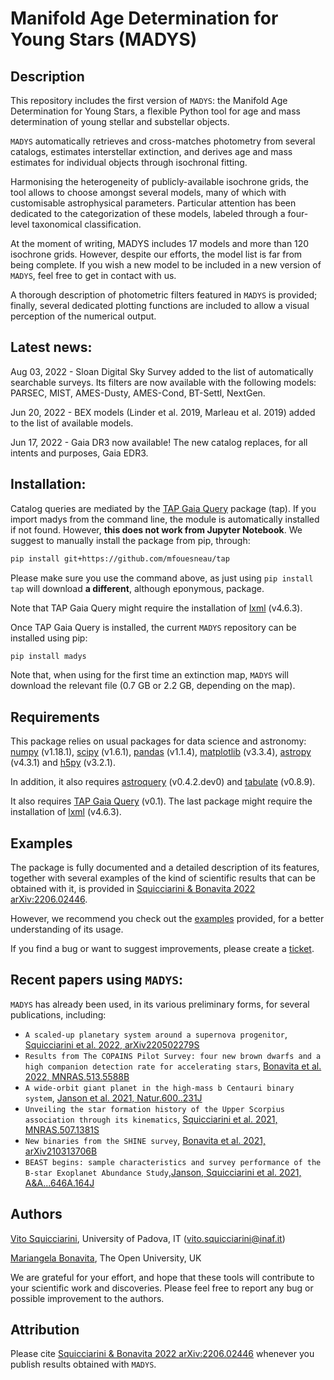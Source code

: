 
Manifold Age Determination for Young Stars (MADYS) 
==========

Description
-----------
This repository includes the first version of `MADYS`: the Manifold Age Determination for Young Stars, a flexible Python tool for age and mass determination of young stellar and substellar objects.

`MADYS` automatically retrieves and cross-matches photometry from several catalogs, estimates interstellar extinction, and derives age and mass estimates for individual objects through isochronal fitting.

Harmonising the heterogeneity of publicly-available isochrone grids, the tool allows to choose amongst several models, many of which with customisable astrophysical parameters. Particular attention has been dedicated to the categorization of these models, labeled through a four-level taxonomical classification.

At the moment of writing, MADYS includes 17 models and more than 120 isochrone grids. However, despite our efforts, the model list is far from being complete. If you wish a new model to be included in a new version of `MADYS`, feel free to get in contact with us.

A thorough description of photometric filters featured in `MADYS` is provided; finally, several dedicated plotting functions are included to allow a visual perception of the numerical output.

Latest news:
------------
Aug 03, 2022 - Sloan Digital Sky Survey added to the list of automatically searchable surveys. Its filters are now available with the following models: PARSEC, MIST, AMES-Dusty, AMES-Cond, BT-Settl, NextGen.

Jun 20, 2022 - BEX models (Linder et al. 2019, Marleau et al. 2019) added to the list of available models.

Jun 17, 2022 - Gaia DR3 now available! The new catalog replaces, for all intents and purposes, Gaia EDR3.


Installation:
------------
Catalog queries are mediated by the [TAP Gaia Query](https://github.com/mfouesneau/tap) package (tap). If you import madys from the command line, the module is automatically installed if not found. However, **this does not work from Jupyter Notebook**. We suggest to manually install the package from pip, through:

```sh
pip install git+https://github.com/mfouesneau/tap
```
Please make sure you use the command above, as just using `pip install tap` will download **a different**, although eponymous, package. 

Note that TAP Gaia Query might require the installation of [lxml](https://lxml.de/) (v4.6.3).

Once TAP Gaia Query is installed, the current `MADYS` repository can be installed using pip:

```sh
pip install madys
```
Note that, when using for the first time an extinction map, `MADYS` will download the relevant file (0.7 GB or 2.2 GB, depending on the map).


Requirements
------------

This package relies on usual packages for data science and astronomy: [numpy](https://numpy.org/) (v1.18.1), [scipy](https://www.scipy.org/) (v1.6.1), [pandas](https://pandas.pydata.org/) (v1.1.4), [matplotlib](https://matplotlib.org/) (v3.3.4), [astropy](https://www.astropy.org/) (v4.3.1) and [h5py](https://www.h5py.org/) (v3.2.1).

In addition, it also requires [astroquery](https://github.com/astropy/astroquery/) (v0.4.2.dev0) and [tabulate](https://pypi.org/project/tabulate/) (v0.8.9).

It also requires [TAP Gaia Query](https://github.com/mbonav/tapGaia) (v0.1). The last package might require the installation of [lxml](https://lxml.de/) (v4.6.3).


Examples
--------

The package is fully documented and a detailed description of its features, together with several examples of the kind of scientific results that can be obtained with it, is provided in [Squicciarini & Bonavita 2022 arXiv:2206.02446](https://arxiv.org/abs/2206.02446).

However, we recommend you check out the [examples](https://github.com/vsquicciarini/madys/blob/main/examples/) provided, for a better understanding of its usage.

If you find a bug or want to suggest improvements, please create a [ticket](https://github.com/vsquicciarini/madys/issues).


Recent papers using `MADYS`:
-----------------------

`MADYS` has already been used, in its various preliminary forms, for several publications, including: 

* `A scaled-up planetary system around a supernova progenitor`, [Squicciarini et al. 2022, arXiv220502279S](https://ui.adsabs.harvard.edu/abs/2022arXiv220502279S/abstract)
* `Results from The COPAINS Pilot Survey: four new brown dwarfs and a high companion detection rate for accelerating stars`, [Bonavita et al. 2022, MNRAS.513.5588B](https://ui.adsabs.harvard.edu/abs/2022MNRAS.513.5588B/abstract)
* `A wide-orbit giant planet in the high-mass b Centauri binary system`, [Janson et al. 2021, Natur.600..231J](https://ui.adsabs.harvard.edu/abs/2021Natur.600..231J/abstract)
* `Unveiling the star formation history of the Upper Scorpius association through its kinematics`, [Squicciarini et al. 2021, MNRAS.507.1381S](https://ui.adsabs.harvard.edu/abs/2021MNRAS.507.1381S/abstract)
* `New binaries from the SHINE survey`, [Bonavita et al. 2021, arXiv210313706B](https://ui.adsabs.harvard.edu/abs/2021arXiv210313706B/abstract)
* `BEAST begins: sample characteristics and survey performance of the B-star Exoplanet Abundance Study`,[Janson, Squicciarini et al. 2021, A&A...646A.164J](https://ui.adsabs.harvard.edu/abs/2021A%26A...646A.164J/abstract)

Authors
-----------------------
[Vito Squicciarini](https://orcid.org/0000-0002-3122-6809), University of Padova, IT (vito.squicciarini@inaf.it)

[Mariangela Bonavita](https://orcid.org/0000-0002-7520-8389), The Open University, UK

We are grateful for your effort, and hope that these tools will contribute to your scientific work and discoveries. Please feel free to report any bug or possible improvement to the authors.

Attribution
-----------------------
Please cite [Squicciarini & Bonavita 2022 arXiv:2206.02446](https://arxiv.org/abs/2206.02446) whenever you publish results obtained with `MADYS`.


